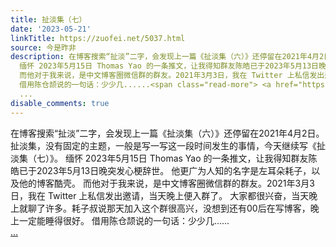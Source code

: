 ```yaml
---
title: 扯淡集（七）
date: '2023-05-21'
linkTitle: https://zuofei.net/5037.html
source: 今是昨非
description: 在博客搜索“扯淡”二字，会发现上一篇《扯淡集（六）》还停留在2021年4月2日。扯淡集，没有固定的主题，一般是写一写这一段时间发生的事情，今天继续写《扯淡集（七）》。
  缅怀 2023年5月15日 Thomas Yao 的一条推文，让我得知群友陈皓已于2023年5月13日晚突发心梗辞世。 他更广为人知的名字是左耳朵耗子，以及他的博客酷壳。
  而他对于我来说，是中文博客圈微信群的群友。2021年3月3日，我在 Twitter 上私信发出邀请，当天晚上便入群了。 大家都很兴奋，当天晚上就聊了许多。耗子叔说那天加入这个群很高兴，没想到还有00后在写博客，晚上一定能睡得很好。
  借用陈仓颉说的一句话：少少几......<span class="read-more"> <a href="https://zuofei.net/5037.html"><br/>
  ...
disable_comments: true
---
```

在博客搜索“扯淡”二字，会发现上一篇《扯淡集（六）》还停留在2021年4月2日。扯淡集，没有固定的主题，一般是写一写这一段时间发生的事情，今天继续写《扯淡集（七）》。 缅怀 2023年5月15日 Thomas Yao 的一条推文，让我得知群友陈皓已于2023年5月13日晚突发心梗辞世。 他更广为人知的名字是左耳朵耗子，以及他的博客酷壳。 而他对于我来说，是中文博客圈微信群的群友。2021年3月3日，我在 Twitter 上私信发出邀请，当天晚上便入群了。 大家都很兴奋，当天晚上就聊了许多。耗子叔说那天加入这个群很高兴，没想到还有00后在写博客，晚上一定能睡得很好。 借用陈仓颉说的一句话：少少几......<span class="read-more"> <a href="https://zuofei.net/5037.html"><br/> ...